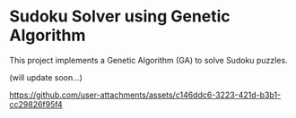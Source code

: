 # Sudoku Solver using Genetic Algorithm
This project implements a Genetic Algorithm (GA) to solve Sudoku puzzles.

(will update soon...)

https://github.com/user-attachments/assets/c146ddc6-3223-421d-b3b1-cc29826f95f4

